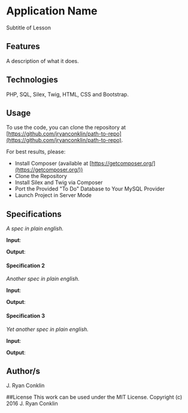# Application Name
Subtitle of Lesson

## Features
A description of what it does.

## Technologies

PHP, SQL, Silex, Twig, HTML, CSS and Bootstrap.

## Usage

To use the code, you can clone the repository at [https://github.com/jryanconklin/path-to-repo](https://github.com/jryanconklin/path-to-repo).

For best results, please:

- Install Composer (available at [https://getcomposer.org/](https://getcomposer.org/))
- Clone the Repository
- Install Silex and Twig via Composer
- Port the Provided "To Do" Database to Your MySQL Provider
- Launch Project in Server Mode

## Specifications

*A spec in plain english.*

__Input__:

__Output__:

#### Specification 2 ####
*Another spec in plain english.*

__Input__:

__Output__:

#### Specification 3 ####
*Yet another spec in plain english.*

__Input__:

__Output__: 

## Author/s
J. Ryan Conklin

##License
This work can be used under the MIT License.
Copyright (c) 2016 J. Ryan Conklin
